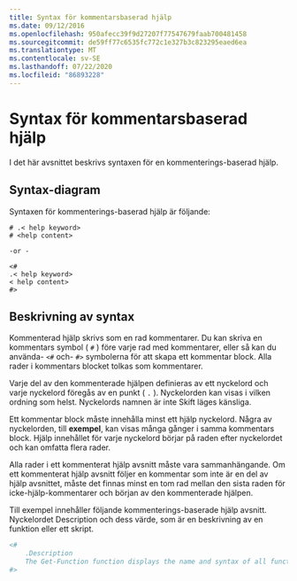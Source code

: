 ```yaml
---
title: Syntax för kommentarsbaserad hjälp
ms.date: 09/12/2016
ms.openlocfilehash: 950afecc39f9d27207f77547679faab700481458
ms.sourcegitcommit: de59ff77c6535fc772c1e327b3c823295eaed6ea
ms.translationtype: MT
ms.contentlocale: sv-SE
ms.lasthandoff: 07/22/2020
ms.locfileid: "86893228"
---
```

# <a name="syntax-of-comment-based-help"></a>Syntax för kommentarsbaserad hjälp

I det här avsnittet beskrivs syntaxen för en kommenterings-baserad hjälp.

## <a name="syntax-diagram"></a>Syntax-diagram

 Syntaxen för kommenterings-baserad hjälp är följande:

```
# .< help keyword>
# <help content>

-or -

<#
.< help keyword>
< help content>
#>
```

## <a name="syntax-description"></a>Beskrivning av syntax

 Kommenterad hjälp skrivs som en rad kommentarer. Du kan skriva en kommentars symbol ( `#` ) före varje rad med kommentarer, eller så kan du använda- `<#` och- `#>` symbolerna för att skapa ett kommentar block. Alla rader i kommentars blocket tolkas som kommentarer.

 Varje del av den kommenterade hjälpen definieras av ett nyckelord och varje nyckelord föregås av en punkt ( `.` ). Nyckelorden kan visas i vilken ordning som helst. Nyckelords namnen är inte Skift läges känsliga.

 Ett kommentar block måste innehålla minst ett hjälp nyckelord. Några av nyckelorden, till **exempel**, kan visas många gånger i samma kommentars block. Hjälp innehållet för varje nyckelord börjar på raden efter nyckelordet och kan omfatta flera rader.

 Alla rader i ett kommenterat hjälp avsnitt måste vara sammanhängande. Om ett kommenterat hjälp avsnitt följer en kommentar som inte är en del av hjälp avsnittet, måste det finnas minst en tom rad mellan den sista raden för icke-hjälp-kommentarer och början av den kommenterade hjälpen.

 Till exempel innehåller följande kommenterings-baserade hjälp avsnitt. Nyckelordet Description och dess värde, som är en beskrivning av en funktion eller ett skript.

```powershell
<#
    .Description
    The Get-Function function displays the name and syntax of all functions in the session.
#>
```
